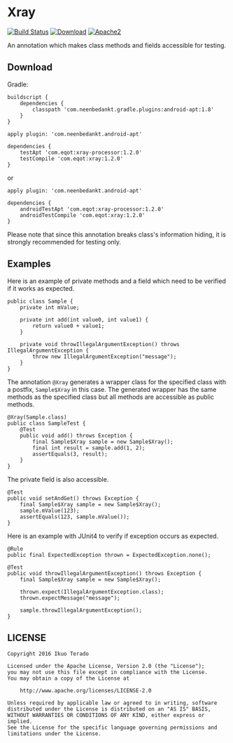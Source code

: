 # Xray
[![Build Status](https://travis-ci.org/eqot/xray.svg?branch=master)](https://travis-ci.org/eqot/xray)
[![Download](https://api.bintray.com/packages/eqot/maven/xray-processor/images/download.svg)](https://bintray.com/eqot/maven/xray/_latestVersion)
[![Apache2](http://img.shields.io/badge/license-APACHE2-blue.svg)](https://www.apache.org/licenses/LICENSE-2.0.html)

An annotation which makes class methods and fields accessible for testing.

## Download

Gradle:

```
buildscript {
    dependencies {
        classpath 'com.neenbedankt.gradle.plugins:android-apt:1.8'
    }
}
```

```
apply plugin: 'com.neenbedankt.android-apt'

dependencies {
    testApt 'com.eqot:xray-processor:1.2.0'
    testCompile 'com.eqot:xray:1.2.0'
}
```

or

```
apply plugin: 'com.neenbedankt.android-apt'

dependencies {
    androidTestApt 'com.eqot:xray-processor:1.2.0'
    androidTestCompile 'com.eqot:xray:1.2.0'
}
```

Please note that since this annotation breaks class's information hiding,
it is strongly recommended for testing only.

## Examples

Here is an example of private methods and a field
which need to be verified if it works as expected.

```
public class Sample {
    private int mValue;

    private int add(int value0, int value1) {
        return value0 + value1;
    }

    private void throwIllegalArgumentException() throws IllegalArgumentException {
        throw new IllegalArgumentException("message");
    }
}
```

The annotation ```@Xray``` generates a wrapper class for the specified class with a postfix, ```Sample$Xray``` in this case.
The generated wrapper has the same methods as the specified class but all methods are accessible as public methods.

```
@Xray(Sample.class)
public class SampleTest {
    @Test
    public void add() throws Exception {
        final Sample$Xray sample = new Sample$Xray();
        final int result = sample.add(1, 2);
        assertEquals(3, result);
    }
}
```

The private field is also accessible.

```
@Test
public void setAndGet() throws Exception {
    final Sample$Xray sample = new Sample$Xray();
    sample.mValue(123);
    assertEquals(123, sample.mValue());
}
```

Here is an example with JUnit4 to verify if exception occurs as expected.

```
@Rule
public final ExpectedException thrown = ExpectedException.none();

@Test
public void throwIllegalArgumentException() throws Exception {
    final Sample$Xray sample = new Sample$Xray();

    thrown.expect(IllegalArgumentException.class);
    thrown.expectMessage("message");

    sample.throwIllegalArgumentException();
}
```

## LICENSE

    Copyright 2016 Ikuo Terado

    Licensed under the Apache License, Version 2.0 (the "License");
    you may not use this file except in compliance with the License.
    You may obtain a copy of the License at

        http://www.apache.org/licenses/LICENSE-2.0

    Unless required by applicable law or agreed to in writing, software
    distributed under the License is distributed on an "AS IS" BASIS,
    WITHOUT WARRANTIES OR CONDITIONS OF ANY KIND, either express or implied.
    See the License for the specific language governing permissions and
    limitations under the License.
